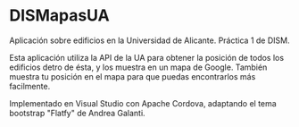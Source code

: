 # DISMapasUA
Aplicación sobre edificios en la Universidad de Alicante. Práctica 1 de DISM.

Esta aplicación utiliza la API de la UA para obtener la posición de todos los edificios detro de ésta, y los muestra en un mapa de Google. También muestra tu posición en el mapa para que puedas encontrarlos más facilmente.

Implementado en Visual Studio con Apache Cordova, adaptando el tema bootstrap "Flatfy" de Andrea Galanti.
